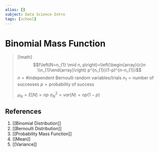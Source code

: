 ```yaml
---
alias: []
subject: Data Science Intro
tags: [school]
---
```

# Binomial Mass Function

> [!math]
> $$f\left(N=n_{1} \mid n, p\right)=\left(\begin{array}{c}n \\n_{1}\end{array}\right) p^{n_{1}}(1-p)^{n-n_{1}}$$
> $n=\text{\# independent Bernoulli random variables/trials}$
> $n_1=\text{number of successes}$
> $p=\text{probability of success}$
>
> $\mu_{N}= E[N] =n p$
> $\sigma_{N}^{2} = var(N) = n p(1 - p)$

## References
1. [[Binomial Distribution]]
2. [[Bernoulli Distribution]]
3. [[Probability Mass Function]]
4. [[Mean]]
5. [[Variance]]